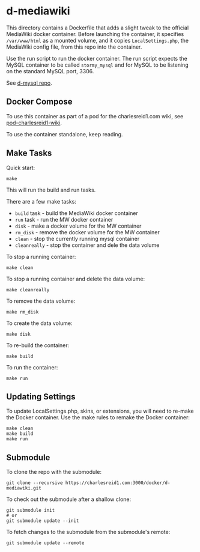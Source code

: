 # d-mediawiki

This directory contains a Dockerfile that adds a slight tweak 
to the official MediaWiki docker container. Before launching
the container, it specifies `/var/www/html` as a mounted volume, 
and it copies `LocalSettings.php`, the MediaWiki config file, 
from this repo into the container.

Use the run script to run the docker container.
The run script expects the MySQL container to be
called `stormy_mysql` and for MySQL to be listening
on the standard MySQL port, 3306.

See [d-mysql repo](https://charlesreid1.com:3000/docker/d-mysql).

## Docker Compose

To use this container as part of a pod for the charlesreid1.com wiki, see [pod-charlesreid1-wiki](https://charlesreid1.com:3000/docker/pod-charlesreid1-wiki).

To use the container standalone, keep reading.

## Make Tasks

Quick start:

```
make
```

This will run the build and run tasks.

There are a few make tasks:
* `build` task - build the MediaWiki docker container
* `run` task - run the MW docker container
* `disk` - make a docker volume for the MW container
* `rm_disk` - remove the docker volume for the MW container
* `clean` - stop the currently running mysql container
* `cleanreally` - stop the container and dele the data volume

To stop a running container:

```
make clean
```

To stop a running container and delete the data volume:

```
make cleanreally
```

To remove the data volume:

```
make rm_disk
```

To create the data volume:

```
make disk
```

To re-build the container:

```
make build
```

To run the container:

```
make run
```

## Updating Settings

To update LocalSettings.php, skins, or extensions,
you will need to re-make the Docker container.
Use the make rules to remake the Docker container:

```
make clean
make build
make run
```

## Submodule

To clone the repo with the submodule:

```
git clone --recursive https://charlesreid1.com:3000/docker/d-mediawiki.git
```

To check out the submodule after a shallow clone:

```
git submodule init
# or 
git submodule update --init 
```

To fetch changes to the submodule from the submodule's remote:

```
git submodule update --remote
```


